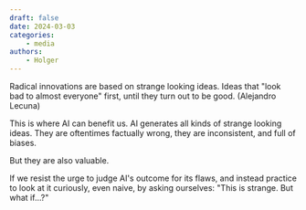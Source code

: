 ```yaml
---
draft: false
date: 2024-03-03
categories:
    - media
authors:
    - Holger
---
```


Radical innovations are based on strange looking ideas. Ideas that "look bad to almost everyone" first, until they turn out to be good. (Alejandro Lecuna)

This is where AI can benefit us. AI generates all kinds of strange looking ideas. They are oftentimes factually wrong, they are inconsistent, and full of biases. 

But they are also valuable.

If we resist the urge to judge AI's outcome for its flaws, and instead practice to look at it curiously, even naive, by asking ourselves: "This is strange. But what if...?"